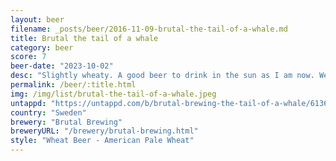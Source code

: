 ```yaml
---
layout: beer
filename: _posts/beer/2016-11-09-brutal-the-tail-of-a-whale.md
title: Brutal the tail of a whale
category: beer
score: 7
beer-date: "2023-10-02"
desc: "Slightly wheaty. A good beer to drink in the sun as I am now. Well balanced but missing depth"
permalink: /beer/:title.html
img: /img/list/brutal-the-tail-of-a-whale.jpeg
untappd: "https://untappd.com/b/brutal-brewing-the-tail-of-a-whale/613684"
country: "Sweden"
brewery: "Brutal Brewing"
breweryURL: "/brewery/brutal-brewing.html"
style: "Wheat Beer - American Pale Wheat"
---
```


